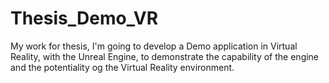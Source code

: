 # Thesis_Demo_VR 
My work for thesis, I'm going to develop a Demo application in Virtual Reality, with the Unreal Engine, to demonstrate the capability of the engine and the potentiality og the Virtual Reality environment. 
